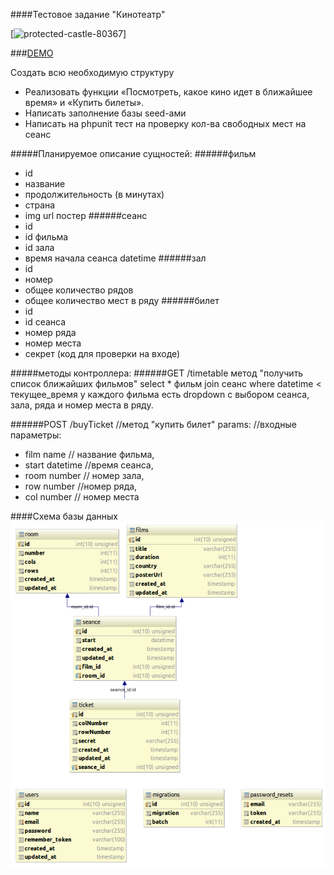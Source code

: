####Тестовое задание "Кинотеатр"

[![protected-castle-80367](https://heroku-badge.herokuapp.com/?app=protected-castle-80367)]

###[DEMO](http://protected-castle-80367.herokuapp.com/)

Создать всю необходимую структуру
 - Реализовать функции «Посмотреть, какое кино идет в ближайшее время» и
«Купить билеты».
 - Написать заполнение базы seed-ами
 - Написать на phpunit тест на проверку кол-ва свободных мест на сеанс

#####Планируемое описание сущностей:
######фильм
  - id
  - название
  - продолжительность (в минутах)
  - страна
  - img url постер
######сеанс
 - id
 - id фильма
 - id зала
 - время начала сеанса datetime
######зал
 - id
 - номер
 - общее количество рядов
 - общее количество мест в ряду
######билет 
 - id
 - id сеанса
 - номер ряда
 - номер места
 - секрет (код для проверки на входе)

#####методы контроллера:
######GET  /timetable
  метод "получить список ближайших фильмов"
  select * фильм join сеанс where datetime < текущее_время
  у каждого фильма есть dropdown c выбором сеанса, зала, ряда и номер места в ряду.

######POST /buyTicket //метод "купить билет"
params:  //входные параметры:
 - film name // название фильма,
 - start datetime //время сеанса,
 - room number // номер зала, 
 - row number //номер ряда, 
 - col number //  номер места 

####Схема базы данных
![Схема базы данных](dbSchema.png)